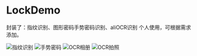 # LockDemo
封装了：指纹识别、图形密码手势密码识别、aliOCR识别
个人使用，可根据需求添加。



![指纹识别](https://github.com/wzx54321/LockDemo/tree/master/imgs/take1.gif)
![手势密码](https://github.com/wzx54321/LockDemo/tree/master/imgs/take2.gif)
![OCR相册](https://github.com/wzx54321/LockDemo/tree/master/imgs/take0.gif)
![OCR拍照](https://github.com/wzx54321/LockDemo/blob/master/imgs/take.gif)
